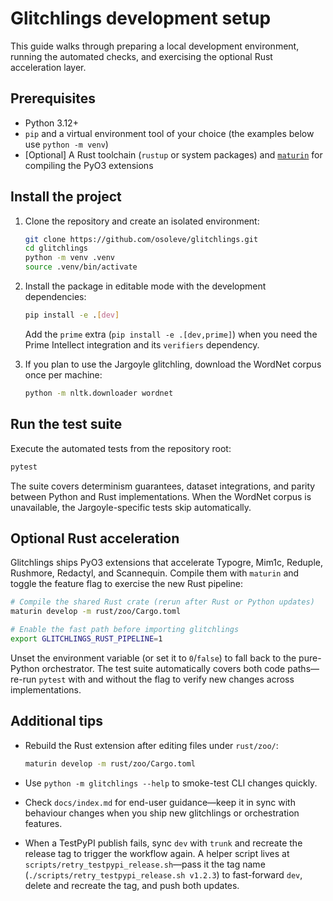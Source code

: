 # Glitchlings development setup

This guide walks through preparing a local development environment, running the automated checks, and exercising the optional Rust acceleration layer.

## Prerequisites

- Python 3.12+
- `pip` and a virtual environment tool of your choice (the examples below use `python -m venv`)
- [Optional] A Rust toolchain (`rustup` or system packages) and [`maturin`](https://www.maturin.rs/) for compiling the PyO3 extensions

## Install the project

1. Clone the repository and create an isolated environment:

   ```bash
   git clone https://github.com/osoleve/glitchlings.git
   cd glitchlings
   python -m venv .venv
   source .venv/bin/activate
   ```

2. Install the package in editable mode with the development dependencies:

   ```bash
   pip install -e .[dev]
   ```

   Add the `prime` extra (`pip install -e .[dev,prime]`) when you need the Prime Intellect integration and its `verifiers` dependency.

3. If you plan to use the Jargoyle glitchling, download the WordNet corpus once per machine:

   ```bash
   python -m nltk.downloader wordnet
   ```

## Run the test suite

Execute the automated tests from the repository root:

```bash
pytest
```

The suite covers determinism guarantees, dataset integrations, and parity between Python and Rust implementations. When the WordNet corpus is unavailable, the Jargoyle-specific tests skip automatically.

## Optional Rust acceleration

Glitchlings ships PyO3 extensions that accelerate Typogre, Mim1c, Reduple, Rushmore, Redactyl, and Scannequin. Compile them with `maturin` and toggle the feature flag to exercise the new Rust pipeline:

```bash
# Compile the shared Rust crate (rerun after Rust or Python updates)
maturin develop -m rust/zoo/Cargo.toml

# Enable the fast path before importing glitchlings
export GLITCHLINGS_RUST_PIPELINE=1
```

Unset the environment variable (or set it to `0`/`false`) to fall back to the pure-Python orchestrator. The test suite automatically covers both code paths—re-run `pytest` with and without the flag to verify new changes across implementations.

## Additional tips

- Rebuild the Rust extension after editing files under `rust/zoo/`:

  ```bash
  maturin develop -m rust/zoo/Cargo.toml
  ```

- Use `python -m glitchlings --help` to smoke-test CLI changes quickly.
- Check `docs/index.md` for end-user guidance—keep it in sync with behaviour changes when you ship new glitchlings or orchestration features.
- When a TestPyPI publish fails, sync `dev` with `trunk` and recreate the release tag to trigger the workflow again. A helper script lives at `scripts/retry_testpypi_release.sh`—pass it the tag name (`./scripts/retry_testpypi_release.sh v1.2.3`) to fast-forward `dev`, delete and recreate the tag, and push both updates.
